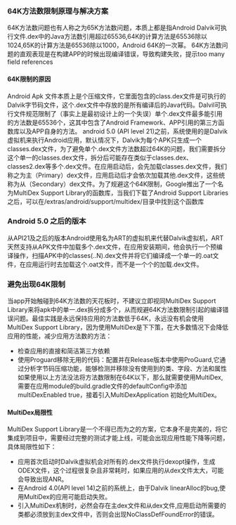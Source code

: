 ### 64K方法数限制原理与解决方案
64K方法数问题也有人称之为65K方法数问题，本质上都是指Android Dalvik可执行文件.dex中的Java方法数引用超过65536,64K的计算方法是65536除以1024,65K的计算方法是65536除以1000，Android 64K的一次幂。
64K方法数问题的直观表现是在构建APP的时候出现编译错误，导致构建失败，提示too many field references
#### 64K限制的原因
Android Apk 文件本质上是个压缩文件，它里面包含的class.dex文件是可执行的Dalvik字节码文件，这个.dex文件中存放的是所有编译后的Java代码。Dalvil可执行文件规范限制了（事实上是最初设计上的一个失误）单个.dex文件最多能引用的方法数是65536个，这其中包含了Android Framework、APP引用的第三方函数库以及APP自身的方法。
android 5.0 (API level 21)之前，系统使用的是Dalvik虚拟机来执行Android应用，默认情况下，Dalvik为每个APK只生成一个classes.dex文件，为了避免单个.dex文件方法数超过64K的问题，我们需要拆分这个单一的classes.dex文件，拆分后可能存在类似于classes.dex、classes2.dex等多个.dex文件。在应用启动后，会先加载classes.dex文件，我们称之为主（Primary）dex文件，应用启动后才会依次加载其他.dex文件，这些统称为从（Secondary）dex文件。为了规避这个64K限制，Google推出了一个名为MultiDex Support Library的函数库，当我们下载了Android Support Libraries之后，可以在<sdk>/extras/android/support/multidex/目录中找到这个函数库
### Android 5.0 之后的版本
从API21及之后的版本Android使用名为ART的虚拟机来代替Dalvik虚拟机，ART天然支持从APK文件中加载多个.dex文件，在应用安装期间，他会执行一个预编译操作，扫描APK中的classes(..N).dex文件并将它们编译成一个单一的.oat文件，在应用运行时去加载这个.oat文件，而不是一个个的加载.dex文件。
### 避免出现64K限制
当app开始触碰到64K方法数的天花板时，不建议立即视同MultiDex Support Library来将apk中的单一.dex拆分成多个，从而规避64K方法数限制引起的编译错误问题。最佳实践是永远保持应用的方法数低于64K，永远没有机会使用MultiDex Support Library，因为使用MultiDex是下下策，在大多数情况下会降低应用的性能，减少应用方法数的方法：
* 检查应用的直接和简洁第三方依赖
* 使用Proguard移除无用的代码：配置并在Release版本中使用ProGuard,它通过分析字节码压缩功能，能够检测并移除没有使用到的类、字段、方法和属性
如果使用以上方法没法将方法数限制在64K以下，那么就需要使用MultiDex,需要在应用module的build.gradle文件的defaultConfig中添加multiDexEnabled true，接着引入MultiDexApplication 初始化MultiDex。
#### MultiDex局限性
MultiDex Support Library是一个不得已而为之的方案，它本身不是完美的，将它集成到项目中，需要经过完整的测试才能上线，可能会出现应用性能下降等问题，具体局限性如下：
* 应用首次启动时Dalvik虚拟机会对所有的.dex文件执行dexopt操作，生成ODEX文件，这个过程很复杂且非常耗时，如果应用的从dex文件太大，可能会导致出现ANR。
* 在Android 4.0(API level 14)之前的系统上，由于Dalvik linearAlloc的bug,使用MultiDex的应用可能启动失败。
* 引入MultiDex机制时，必然会存在主dex文件和从dex文件,应用启动所需要的类都必须放到主dex文件中，否则会出现NoClassDefFoundError的错误。